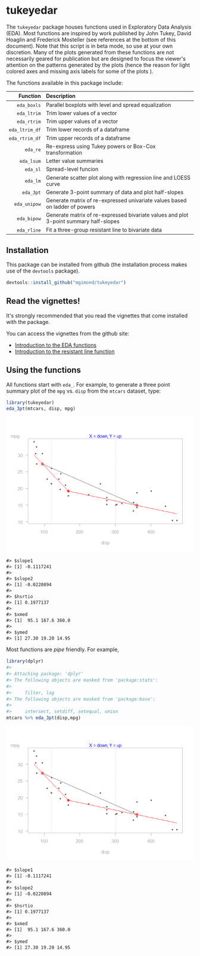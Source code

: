 tukeyedar
=========

The `tukeyedar` package houses functions used in Exploratory Data Analysis (EDA). Most functions are inspired by work published by John Tukey, David Hoaglin and Frederick Mosteller (see references at the bottom of this document). Note that this script is in beta mode, so use at your own discretion. Many of the plots generated from these functions are not necessarily geared for publication but are designed to focus the viewer's attention on the patterns generated by the plots (hence the reason for light colored axes and missing axis labels for some of the plots ).

The functions available in this package include:

|        Function| Description                                                                           |
|---------------:|:--------------------------------------------------------------------------------------|
|     `eda_boxls`| Parallel boxplots with level and spread equalization                                  |
|     `eda_ltrim`| Trim lower values of a vector                                                         |
|     `eda_rtrim`| Trim upper values of a vector                                                         |
|  `eda_ltrim_df`| Trim lower records of a dataframe                                                     |
|  `eda_rtrim_df`| Trim upper records of a dataframe                                                     |
|        `eda_re`| Re-express using Tukey powers or Box-Cox transformation                               |
|      `eda_lsum`| Letter value summaries                                                                |
|        `eda_sl`| Spread-level funcion                                                                  |
|        `eda_lm`| Generate scatter plot along with regression line and LOESS curve                      |
|       `eda_3pt`| Generate 3-point summary of data and plot half-slopes                                 |
|    `eda_unipow`| Generate matrix of re-expressed univariate values based on ladder of powers           |
|     `eda_bipow`| Generate matrix of re-expressed bivariate values and plot 3-point summary half-slopes |
|     `eda_rline`| Fit a three-group resistant line to bivariate data                                    |

Installation
------------

This package can be installed from github (the installation process makes use of the `devtools` package).

``` r
devtools::install_github("mgimond/tukeyedar")
```

Read the vignettes!
-------------------

It's strongly recommended that you read the vignettes that come installed with the package.

You can access the vignettes from the github site:

-   [Introduction to the EDA functions](Introduction.html)
-   [Introduction to the resistant line function](RLine.html)

Using the functions
-------------------

All functions start with `eda_`. For example, to generate a three point summary plot of the `mpg` vs. `disp` from the `mtcars` dataset, type:

``` r
library(tukeyedar)
eda_3pt(mtcars, disp, mpg)
```

![](README-unnamed-chunk-3-1.png)

    #> $slope1
    #> [1] -0.1117241
    #> 
    #> $slope2
    #> [1] -0.0220894
    #> 
    #> $hsrtio
    #> [1] 0.1977137
    #> 
    #> $xmed
    #> [1]  95.1 167.6 360.0
    #> 
    #> $ymed
    #> [1] 27.30 19.20 14.95

Most functions are *pipe* friendly. For example,

``` r
library(dplyr)
#> 
#> Attaching package: 'dplyr'
#> The following objects are masked from 'package:stats':
#> 
#>     filter, lag
#> The following objects are masked from 'package:base':
#> 
#>     intersect, setdiff, setequal, union
mtcars %>% eda_3pt(disp,mpg)
```

![](README-unnamed-chunk-4-1.png)

    #> $slope1
    #> [1] -0.1117241
    #> 
    #> $slope2
    #> [1] -0.0220894
    #> 
    #> $hsrtio
    #> [1] 0.1977137
    #> 
    #> $xmed
    #> [1]  95.1 167.6 360.0
    #> 
    #> $ymed
    #> [1] 27.30 19.20 14.95
